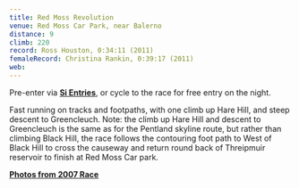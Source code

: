 ```yaml
---
title: Red Moss Revolution
venue: Red Moss Car Park, near Balerno
distance: 9
climb: 220
record: Ross Houston, 0:34:11 (2011)
femaleRecord: Christina Rankin, 0:39:17 (2011)
web: 
---
```

Pre-enter via [**Si Entries**](https://www.sientries.co.uk/event.php?beid=Y&event_id=1048), or cycle to the race for free entry on the night.

Fast running on tracks and footpaths, with one climb up Hare Hill, and steep descent to Greencleuch. Note: the climb up Hare Hill and descent to Greencleuch is the same as for the Pentland skyline route, but rather than climbing Black Hill, the race follows the contouring foot path to West of Black Hill to cross the causeway and return round back of Threipmuir reservoir to finish at Red Moss Car park.

[**Photos from 2007 Race**](http://www.flickr.com/photos/scottishhillrunners/sets/72157601489456491/)